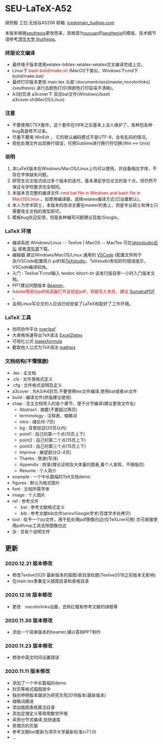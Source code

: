 # SEU-LaTeX-A52

胡欣毅 工位:无线谷A5206 邮箱: [icedomain_hu@qq.com](icedomain_hu@qq.com)

本版本根据[seuthesis](https://github.com/latexstudio/seu-latex)更改而来，其根源为[xuyuan](https://github.com/xuyuan)的[seuthesis](https://github.com/xuyuan/seuthesis)的模版，技术细节请参考[清华大学 thuthesis](https://mirrors.tuna.tsinghua.edu.cn/github-release/tuna/thuthesis/thuthesis-v7.1.0.zip)。

### 终版论文编译

- 最终电子版本使用xelatex-bibtex-xelatex-xelatex交叉编译完成上交。
- Linux下 <font color='red'> bash bulid/make.sh </font> (MacOS下类似，Windows下cmd下 bulid/make.bat)
- 最终打印版本更改 main.tex 头部 \documentclass[master,nocolorlinks]{seuthesis} 进行去颜色打印(带颜色打印容易不清晰)。
- A3封页进 a3cover下 双击bat文件(Windows)/bash a3cover.sh(MacOS/Linux)

### 注意

- 不要使用CTEX套件，这个套件在09年之后基本上没人维护了，各种包各种bug真是修不过来。
- 尽量不要用 WinEdt ， 它的默认编码模式不是UTF-8，会有乱码的情况。
- 若批处理文件出现换行错误，可用Sublime进行换行符切换(Win <-> Unix)

### 说明

1. 本LaTeX版本在Windows/MacOS/Linux上均可以使用，并自备相应字体，不存在字体缺失问题。
2. 研究生论文版式经过多个版本的迭代，基本满足学位论文的各个点，但仍然不保证与学校要求完全相同。
3. 本版本含完整的编译文件 <font color='red'> cmd bat file in Windows and bash file in MacOS/Linux </font>。如使用编译器，选择xelatex编译方式(已设置默认)。
4. 本人为学术硕士，本版本的改进主要在master的类上，但是专业硕士和博士只需要改主文档的类型即可。
5. 模板bug欢迎反馈，但是各种编写问题建议百度/Google。

### LaTeX 环境

- 编译系统 Windows/Linux -- Texlive | MacOS -- MacTex 可在[latexstudio论坛](https://www.latexstudio.net/archives/51801.html) 或者[清华源](https://mirrors.tuna.tsinghua.edu.cn/)下载。
- 编辑器 建议Windows/MacOS/Linux 通用的 [VSCode]() (配置文件附于 杂/VSCode配置简介.pdf)和[TeXstudio](http://texstudio.sourceforge.net/)，TeXstudio有较好的错误提示，VSCode编译较快。
- 入门 : Texlive下cmd输入 texdoc lshort-zh 该发行版自带一小时入门版本文档。
- PPT建议同胞版本 [Beamer](https://github.com/TouchFishPioneer/SEU-Beamer-Slide)。
- <font color='red'> Adobe等部分pdf阅读器打开会锁定pdf，导致写入失败，建议 [SumatraPDF](https://www.sumatrapdfreader.org/download-free-pdf-viewer.html) </font> 。
- 会用Linux写论文的人应该已经安装了LaTeX和配好了工作环境。

### LaTeX 工具

- 协同协作平台 [overleaf](https://www.overleaf.com/)
- 大表格快速导出TeX语法 [Excel2latex](https://www.ctan.org/tex-archive/support/excel2latex/)
- 可视化公式 [klatexformula](https://klatexformula.sourceforge.io/)
- 截取他人公式为TeX语法 [mathpix](https://mathpix.com/)

### 文档结构(不懂慎删)

- .tex : 主文档
- .cls : 文件类格式定义
- .cfg : 文件格式说明及定义
- a3cover : 为A3/A4封页,不要使用tex文件编译,使用bat或者sh文件
- build : 编译文件(终版建议使用)
- chap : 含主文档导入的各个章节，便于分节编译(建议更改文件名)
    * Abstract : 摘要(不要超过两页)
    * terminology : 注释表、缩略词
    * intro : 绪论(6-7页)
    * bg : 背景综述(20页以内)
    * point1 : 自己的第一个点(15页上下)
    * point2 : 自己的第二个点(15页上下)
    * point3 : 自己的第三个点(15页上下)
    * Improve : 展望部分(2-4页)
    * Thanks : 致谢(写诗)
    * Appendix : 附录(理论证明及大体量的图表,看个人发挥，不限版页)
    * Resume : 个人简介
- example : 一个中长篇幅的TeX文档demo
- figures : 默认为格式图片
- font : 文档所需字体
- image : 个人图片
- ref : 参考文件
    * .bst : 参考文献格式定义
    * .bib : 参考文献bib文件(arixv/Google学术/百度学术处拷贝)
- tool : 给予一个py文件，用于批处理pdf图像白边(仅TeXLive可用) 亦可直接使用pdfcrop工具去除图像白边
- 杂 : 含各个说明文件



## 更新

### 2020.12.21 版本修改

* 修改Texlive2020 最新版本的插图/表目录标题(Texlive2018之前版本无影响)
* 在main.tex里重定义插图目录和表格目录

### 2020.12.18 版本修改

* 更改　nocolorlinks设置，去除红框和参考文献的绿框等

### 2020.11.30 版本修改

* 添加一个简单版本的beamer,辅以答辩PPT制作

### 2020.11.23 版本修改

* 修改中英文时间设置错误

### 2020.11.11 版本修改

* 添加了一个中长篇幅的demo
* 封页等格式插图居中
* 独创申明版本跟进为研究生院2018版本(最新版本)
* 缩略词跟进
* 添加插图表格算法目录
* 添加定理定义等常用数学环境
* 采用分节式编译,加快速度
* 奇偶页的页眉
* 参考文献bst更新为清华大学最新标准(v7.1.0)
* ...





